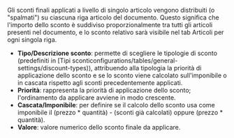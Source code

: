 Gli sconti finali applicati a livello di singolo articolo vengono distribuiti (o "spalmati") su ciascuna riga articolo del documento. Questo significa che l'importo dello sconto è suddiviso proporzionalmente tra tutti gli articoli presenti nel documento, e lo sconto relativo sarà visibile nel tab Articoli per ogni singola riga.

- **Tipo/Descrizione sconto**: permette di scegliere le tipologie di sconto (predefiniti in [Tipi sconticonfigurations/tables/general-settings/discount-types)), attribuendo alla tipologia la priorità di applicazione dello sconto e se lo sconto viene calcolato sull'imponibile o in cascata rispetto agli sconti precedentemente applicati.  
- **Priorità**: rappresenta la priorità di applicazione dello sconto; l'ordinamento da applicare avviene in modo crescente.  
- **Cascata/Imponibile**: per definire se il calcolo dello sconto usa come imponibile il (prezzo * quantità) - (sconti già calcolati) oppure (prezzo * quantità).  
- **Valore**: valore numerico dello sconto finale da applicare.  